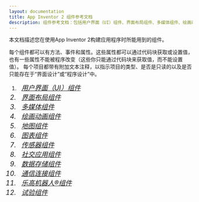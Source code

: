 ```yaml
---
layout: documentation
title: App Inventor 2 组件参考文档
description: 组件参考文档：包括用户界面（UI）组件、界面布局组件、多媒体组件、绘画动画组件、地图组件、图表组件、传感器组件、社交应用组件、数据存储组件、通信连接组件、乐高机器人®组件、试验组件。
---
```


本文档描述您在使用App Inventor 2构建应用程序时所能用到的组件。

每个组件都可以有方法、事件和属性。这些属性都可以通过代码块获取或设置值，也有一些属性不能被程序改变（这些你只能通过代码块来获取值，而不能设置值）。 每个项目都带有附加文本注释，以指示项目的类型、是否是只读的以及是否只能存在于“界面设计”或“程序设计”中。

1. <i class="mdi mdi-view-split-horizontal" style="font-size: 18px;"/>&nbsp;&nbsp;[用户界面（UI）组件](userinterface.html)
1. <i class="mdi mdi-layers-outline" style="font-size: 18px;"/>&nbsp;&nbsp;[界面布局组件](layout.html)
1. <i class="mdi mdi-movie-open-outline" style="font-size: 18px;"/>&nbsp;&nbsp;[多媒体组件](media.html)
1. <i class="mdi mdi-draw" style="font-size: 18px;"/>&nbsp;&nbsp;[绘画动画组件](animation.html)
1. <i class="mdi mdi-map-outline" style="font-size: 18px;"/>&nbsp;&nbsp;[地图组件](maps.html)
1. <i class="mdi mdi-chart-line" style="font-size: 18px;"/>&nbsp;&nbsp;[图表组件](charts.html)
1. <i class="mdi mdi-memory" style="font-size: 18px;"/>&nbsp;&nbsp;[传感器组件](sensors.html)
1. <i class="mdi mdi-share-variant-outline" style="font-size: 18px;"/>&nbsp;&nbsp;[社交应用组件](social.html)
1. <i class="mdi mdi-database" style="font-size: 18px;"/>&nbsp;&nbsp;[数据存储组件](storage.html)
1. <i class="mdi mdi-access-point" style="font-size: 18px;"/>&nbsp;&nbsp;[通信连接组件](connectivity.html)
1. <i class="mdi mdi-toy-brick-outline" style="font-size: 18px;"/>&nbsp;&nbsp;[乐高机器人®组件](legomindstorms.html)
1. <i class="mdi mdi-bug-outline" style="font-size: 18px;"/>&nbsp;&nbsp;[试验组件](experimental.html)
